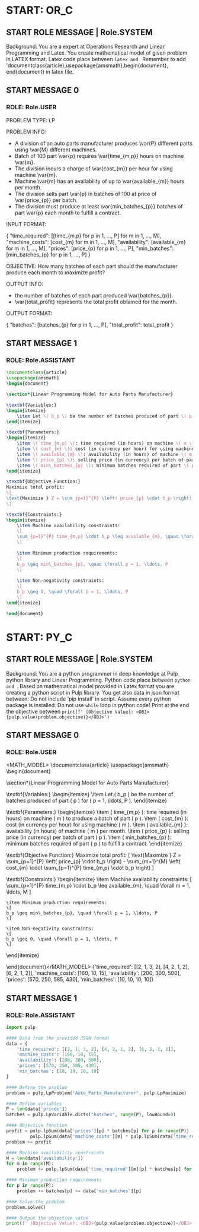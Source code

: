 # START: OR_C 
## START ROLE MESSAGE | Role.SYSTEM 
Background: You are a expert at Operations Research and Linear Programming and Latex. You create mathematical model of given problem in LATEX format. Latex code place between ```latex and ``` Remember to add 'documentclass{article},usepackage{amsmath},begin{document}, end{document} in latex file. 
## START MESSAGE 0 
### ROLE: Role.USER
<DESCRIPTION>
PROBLEM TYPE: LP

PROBLEM INFO:

- A division of an auto parts manufacturer produces \var{P} different parts using \var{M} different machines.
- Batch of 100 part \var{p} requires \var{time_{m,p}} hours on machine \var{m}.
- The division incurs a charge of \var{cost_{m}} per hour for using machine \var{m}.
- Machine \var{m} has an availability of up to \var{available_{m}} hours per month.
- The division sells part \var{p} in batches of 100 at price of \var{price_{p}} per batch.
- The division must produce at least \var{min_batches_{p}} batches of part \var{p} each month to fulfill a contract.

INPUT FORMAT: 

{
    "time_required": [[time_{m,p} for p in 1, ..., P] for m in 1, ..., M],
    "machine_costs": [cost_{m} for m in 1, ..., M],
    "availability": [available_{m} for m in 1, ..., M],
    "prices": [price_{p} for p in 1, ..., P],
    "min_batches": [min_batches_{p} for p in 1, ..., P]
}

OBJECTIVE: How many batches of each part should the manufacturer produce each month to maximize profit?

OUTPUT INFO:

- the number of batches of each part produced \var{batches_{p}}.
- \var{total_profit} represents the total profit obtained for the month.

OUTPUT FORMAT:

{
    "batches": [batches_{p} for p in 1, ..., P],
    "total_profit": total_profit
}
</DESCRIPTION>


## START MESSAGE 1 
### ROLE: Role.ASSISTANT
```latex
\documentclass{article}
\usepackage{amsmath}
\begin{document}

\section*{Linear Programming Model for Auto Parts Manufacturer}

\textbf{Variables:}
\begin{itemize}
    \item Let \( b_p \) be the number of batches produced of part \( p \) for \( p = 1, \ldots, P \).
\end{itemize}

\textbf{Parameters:}
\begin{itemize}
    \item \( time_{m,p} \): time required (in hours) on machine \( m \) to produce a batch of part \( p \).
    \item \( cost_{m} \): cost (in currency per hour) for using machine \( m \).
    \item \( available_{m} \): availability (in hours) of machine \( m \) per month.
    \item \( price_{p} \): selling price (in currency) per batch of part \( p \).
    \item \( min\_batches_{p} \): minimum batches required of part \( p \) to fulfill a contract.
\end{itemize}

\textbf{Objective Function:}
Maximize total profit:
\[
\text{Maximize } Z = \sum_{p=1}^{P} \left( price_{p} \cdot b_p \right) - \sum_{m=1}^{M} \left( cost_{m} \cdot \sum_{p=1}^{P} time_{m,p} \cdot b_p \right)
\]

\textbf{Constraints:}
\begin{itemize}
    \item Machine availability constraints:
    \[
    \sum_{p=1}^{P} time_{m,p} \cdot b_p \leq available_{m}, \quad \forall m = 1, \ldots, M
    \]
    
    \item Minimum production requirements:
    \[
    b_p \geq min\_batches_{p}, \quad \forall p = 1, \ldots, P
    \]
    
    \item Non-negativity constraints:
    \[
    b_p \geq 0, \quad \forall p = 1, \ldots, P
    \]
\end{itemize}

\end{document}
```

# START: PY_C 
## START ROLE MESSAGE | Role.SYSTEM 
Background: You are a python programmer in deep knowledge at Pulp python library and Linear Programming. Python code place between ```python and ```. Based on mathematical model provided in Latex format you are creating a python script in Pulp library. You get also data in json format between: <DATA></DATA> Do not include 'pip install' in script. Assume every python package is installed. Do not use `while` loop in python code! Print at the end the objective between <OBJ></OBJ> `print(f' (Objective Value): <OBJ>{pulp.value(problem.objective)}</OBJ>')` 
## START MESSAGE 0 
### ROLE: Role.USER
<MATH_MODEL>
\documentclass{article}
\usepackage{amsmath}
\begin{document}

\section*{Linear Programming Model for Auto Parts Manufacturer}

\textbf{Variables:}
\begin{itemize}
    \item Let \( b_p \) be the number of batches produced of part \( p \) for \( p = 1, \ldots, P \).
\end{itemize}

\textbf{Parameters:}
\begin{itemize}
    \item \( time_{m,p} \): time required (in hours) on machine \( m \) to produce a batch of part \( p \).
    \item \( cost_{m} \): cost (in currency per hour) for using machine \( m \).
    \item \( available_{m} \): availability (in hours) of machine \( m \) per month.
    \item \( price_{p} \): selling price (in currency) per batch of part \( p \).
    \item \( min\_batches_{p} \): minimum batches required of part \( p \) to fulfill a contract.
\end{itemize}

\textbf{Objective Function:}
Maximize total profit:
\[
\text{Maximize } Z = \sum_{p=1}^{P} \left( price_{p} \cdot b_p \right) - \sum_{m=1}^{M} \left( cost_{m} \cdot \sum_{p=1}^{P} time_{m,p} \cdot b_p \right)
\]

\textbf{Constraints:}
\begin{itemize}
    \item Machine availability constraints:
    \[
    \sum_{p=1}^{P} time_{m,p} \cdot b_p \leq available_{m}, \quad \forall m = 1, \ldots, M
    \]
    
    \item Minimum production requirements:
    \[
    b_p \geq min\_batches_{p}, \quad \forall p = 1, \ldots, P
    \]
    
    \item Non-negativity constraints:
    \[
    b_p \geq 0, \quad \forall p = 1, \ldots, P
    \]
\end{itemize}

\end{document}</MATH_MODEL>
<DATA>
{'time_required': [[2, 1, 3, 2], [4, 2, 1, 2], [6, 2, 1, 2]], 'machine_costs': [160, 10, 15], 'availability': [200, 300, 500], 'prices': [570, 250, 585, 430], 'min_batches': [10, 10, 10, 10]}</DATA>


## START MESSAGE 1 
### ROLE: Role.ASSISTANT
```python
import pulp

#### Data from the provided JSON format
data = {
    'time_required': [[2, 1, 3, 2], [4, 2, 1, 2], [6, 2, 1, 2]],
    'machine_costs': [160, 10, 15],
    'availability': [200, 300, 500],
    'prices': [570, 250, 585, 430],
    'min_batches': [10, 10, 10, 10]
}

#### Define the problem
problem = pulp.LpProblem("Auto_Parts_Manufacturer", pulp.LpMaximize)

#### Define variables
P = len(data['prices'])
batches = pulp.LpVariable.dicts("batches", range(P), lowBound=0)

#### Objective function
profit = pulp.lpSum(data['prices'][p] * batches[p] for p in range(P)) - \
         pulp.lpSum(data['machine_costs'][m] * pulp.lpSum(data['time_required'][m][p] * batches[p] for p in range(P)) for m in range(len(data['machine_costs'])))
problem += profit

#### Machine availability constraints
M = len(data['availability'])
for m in range(M):
    problem += pulp.lpSum(data['time_required'][m][p] * batches[p] for p in range(P)) <= data['availability'][m]

#### Minimum production requirements
for p in range(P):
    problem += batches[p] >= data['min_batches'][p]

#### Solve the problem
problem.solve()

#### Output the objective value
print(f' (Objective Value): <OBJ>{pulp.value(problem.objective)}</OBJ>')
```

